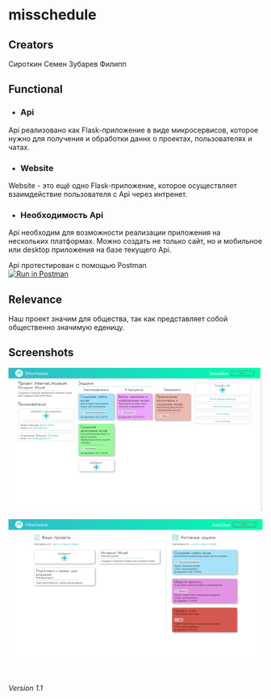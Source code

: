 # misschedule
## Creators
Сироткин Семен
Зубарев Филипп
## Functional
* ### Api
Api реализовано как Flask-приложение в виде микросервисов, которое нужно для получения и обработки
даннх о проектах, пользователях и чатах.
* ### Website
Website - это ещё одно Flask-приложение, которое осуществляет взаимдействие пользователя с Api
через интренет.
* ### Необходимость Api
Api необходим для возможности реализации приложения на нескольких платформах. Можно создать не
только сайт, но и мобильное или desktop приложения на базе текущего Api.

Api протестирован с помощью Postman  
[![Run in Postman](https://run.pstmn.io/button.svg)](https://app.getpostman.com/run-collection/864c009340669d54c1fa)

## Relevance
Наш проект значим для общества, так как представляет собой общественно значимую еденицу.
## Screenshots
![Скриншот один](misschedule/static/img/screenshots/project-main-page-fhd.png "Project-main-page")

![Скриншот один](misschedule/static/img/screenshots/main-page-fhd.png "main-page")

#  
*Version 1.1*
